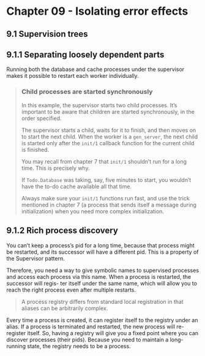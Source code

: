 # Chapter 09 - Isolating error effects

## 9.1 Supervision trees

## 9.1.1 Separating loosely dependent parts

Running both the database and cache processes under the supervisor
makes it possible to restart each worker individually.

> ### Child processes are started synchronously
> In this example, the supervisor starts two child processes. 
> It’s important to be aware that children are started 
> synchronously, in the order specified. 
> 
> The supervisor starts a child, waits for it to finish, 
> and then moves on to start the next child. When the 
> worker is a `gen_server`, the next child is started only 
> after the `init/1` callback function for the current 
> child is finished.
> 
> You may recall from chapter 7 that `init/1` shouldn’t 
> run for a long time. This is precisely why. 
> 
> If `Todo.Database` was taking, say, five minutes to 
> start, you wouldn’t have the to-do cache available 
> all that time. 
> 
> Always make sure your `init/1` functions run fast, 
> and use the trick mentioned in chapter 7 (a process 
> that sends itself a message during initialization) 
> when you need more complex initialization.

## 9.1.2 Rich process discovery

You can’t keep a process’s pid for a long time, because 
that process might be restarted, and its successor will 
have a different pid. This is a property of the Supervisor 
pattern.

Therefore, you need a way to give symbolic names to supervised processes and access each process via this name. When a process is restarted, the successor will regis- ter itself under the same name, which will allow you to reach the right process even after multiple restarts.

> A process registry differs from standard local registration in 
> that aliases can be arbitrarily complex.

Every time a process is created, it can register itself to the registry under an alias. If a process is terminated and restarted, the new process will re-register itself. So, having a registry will give you a fixed point where you can discover processes (their pids). Because you need to maintain a long-running state, the registry needs to be a process.